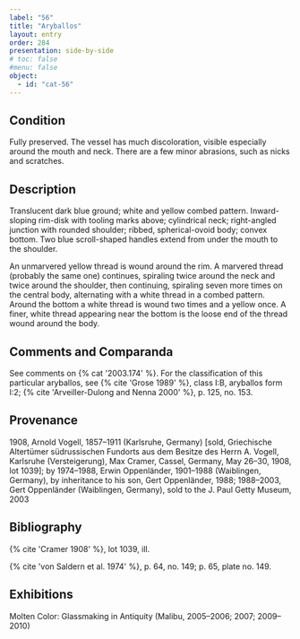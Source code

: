 ```yaml
---
label: "56"
title: "Aryballos"
layout: entry
order: 284
presentation: side-by-side
# toc: false
#menu: false 
object:
  - id: "cat-56"
---
```


## Condition

Fully preserved. The vessel has much discoloration, visible especially around the mouth and neck. There are a few minor abrasions, such as nicks and scratches.

## Description

Translucent dark blue ground; white and yellow combed pattern. Inward-sloping rim-disk with tooling marks above; cylindrical neck; right-angled junction with rounded shoulder; ribbed, spherical-ovoid body; convex bottom. Two blue scroll-shaped handles extend from under the mouth to the shoulder.

An unmarvered yellow thread is wound around the rim. A marvered thread (probably the same one) continues, spiraling twice around the neck and twice around the shoulder, then continuing, spiraling seven more times on the central body, alternating with a white thread in a combed pattern. Around the bottom a white thread is wound two times and a yellow once. A finer, white thread appearing near the bottom is the loose end of the thread wound around the body.

## Comments and Comparanda

See comments on {% cat '2003.174' %}. For the classification of this particular aryballos, see {% cite 'Grose 1989' %}, class I:B, aryballos form I:2;  {% cite 'Arveiller-Dulong and Nenna 2000' %}, p. 125, no. 153.

## Provenance

1908, Arnold Vogell, 1857–1911 (Karlsruhe, Germany) [sold, Griechische Altertümer südrussischen Fundorts aus dem Besitze des Herrn A. Vogell, Karlsruhe (Versteigerung), Max Cramer, Cassel, Germany, May 26–30, 1908, lot 1039]; by 1974–1988, Erwin Oppenländer, 1901–1988 (Waiblingen, Germany), by inheritance to his son, Gert Oppenländer, 1988; 1988–2003, Gert Oppenländer (Waiblingen, Germany), sold to the J. Paul Getty Museum, 2003

## Bibliography

{% cite 'Cramer 1908' %}, lot 1039, ill.

{% cite 'von Saldern et al. 1974' %}, p. 64, no. 149; p. 65, plate no. 149.

## Exhibitions

Molten Color: Glassmaking in Antiquity (Malibu, 2005–2006; 2007; 2009–2010)
